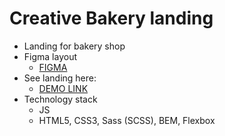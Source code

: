 # Creative Bakery landing
- Landing for bakery shop
- Figma layout 
    - [FIGMA](https://www.figma.com/file/2qVOGYJ4BBWqe5LwEMPhsj/Creative-Bakery)
- See landing here:
    - [DEMO LINK](https://mira1zu.github.io/creative-bakery-landing/)
- Technology stack
    - JS
    - HTML5, CSS3, Sass (SCSS), BEM, Flexbox
